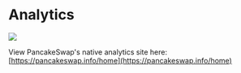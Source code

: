# Analytics

![](../.gitbook/assets/screenshot-2020-11-02-at-3.53.09-pm.png)

View PancakeSwap's native analytics site here: [https://pancakeswap.info/home](https://pancakeswap.info/home)

